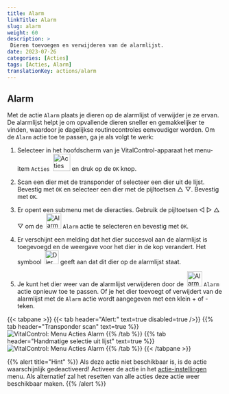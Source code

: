 ```yaml
---
title: Alarm
linkTitle: Alarm
slug: alarm
weight: 60
description: >
 Dieren toevoegen en verwijderen van de alarmlijst.
date: 2023-07-26
categories: [Acties]
tags: [Acties, Alarm]
translationKey: actions/alarm
---
```


## Alarm

Met de actie `Alarm` plaats je dieren op de alarmlijst of verwijder je ze ervan. De alarmlijst helpt je om opvallende dieren sneller en gemakkelijker te vinden, waardoor je dagelijkse routinecontroles eenvoudiger worden. Om de `Alarm` actie toe te passen, ga je als volgt te werk:

1. Selecteer in het hoofdscherm van je VitalControl-apparaat het menu-item `Acties` &nbsp;<img src="/icons/actions.svg" width="40" align="bottom" alt="Acties" /> en druk op de `OK` knop.

2. Scan een dier met de transponder of selecteer een dier uit de lijst. Bevestig met `OK` en selecteer een dier met de pijltoetsen △ ▽. Bevestig met `OK`.

3. Er opent een submenu met de dieracties. Gebruik de pijltoetsen ◁ ▷ △ ▽ om de &nbsp;<img src="/icons/actions/alarm.svg" width="35" align="bottom" alt="Alarm toevoegen" /> `Alarm` actie te selecteren en bevestig met `OK`.

4. Er verschijnt een melding dat het dier succesvol aan de alarmlijst is toegevoegd en de weergave voor het dier in de kop verandert. Het symbool &nbsp;<img src="/icons/header/animal-in-alarm.svg" width="32" align="bottom" alt="Dier in alarm" /> geeft aan dat dit dier op de alarmlijst staat.

5. Je kunt het dier weer van de alarmlijst verwijderen door de &nbsp;<img src="/icons/actions/alarm-minus.svg" width="35" align="bottom" alt="Alarm verwijderen" /> `Alarm` actie opnieuw toe te passen. Of je het dier toevoegt of verwijdert van de alarmlijst met de `Alarm` actie wordt aangegeven met een klein + of - teken.

{{< tabpane >}}
{{< tab header="Alert:" text=true disabled=true />}}
{{% tab header="Transponder scan" text=true %}}
 ![VitalControl: Menu Acties Alarm](../images/alarm-scan.png "Alarm")
{{% /tab %}}
{{% tab header="Handmatige selectie uit lijst" text=true %}}
 ![VitalControl: Menu Acties Alarm](../images/alarm.png "Alarm")
{{% /tab %}}
{{< /tabpane >}}

{{% alert title="Hint" %}}
Als deze actie niet beschikbaar is, is de actie waarschijnlijk gedeactiveerd! Activeer de actie in het [actie-instellingen](../setting/) menu. Als alternatief zal het resetten van alle acties deze actie weer beschikbaar maken.
{{% /alert %}}
